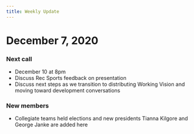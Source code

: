 ```yaml
---
title: Weekly Update
---
```

# December 7, 2020

### Next call
- December 10 at 8pm
- Discuss Rec Sports feedback on presentation
- Discuss next steps as we transition to distributing Working Vision and moving toward development conversations

### New members
- Collegiate teams held elections and new presidents Tianna Kilgore and George Janke are added here
